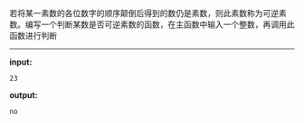 若将某一素数的各位数字的顺序颠倒后得到的数仍是素数，则此素数称为可逆素数。编写一个判断某数是否可逆素数的函数，在主函数中输入一个整数，再调用此函数进行判断
****
**input:**
```
23
```
**output:**
```
no
```
